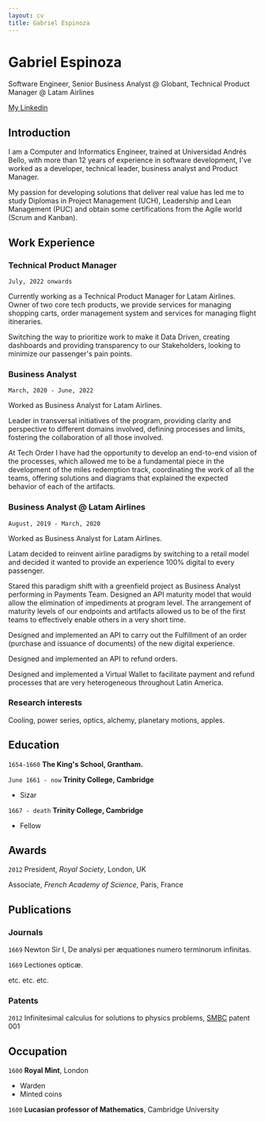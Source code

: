 ```yaml
---
layout: cv
title: Gabriel Espinoza
---
```

# Gabriel Espinoza
Software Engineer, Senior Business Analyst @ Globant, Technical Product Manager @ Latam Airlines

<div id="webaddress">
  <a href="https://www.linkedin.com/in/espinozag/">My Linkedin</a>
</div>


## Introduction

I am a Computer and Informatics Engineer, trained at Universidad Andrés Bello, with more than 12 years of experience in software development, I've worked as a developer, technical leader, business analyst and Product Manager.

My passion for developing solutions that deliver real value has led me to study Diplomas in Project Management (UCH), Leadership and Lean Management (PUC) and obtain some certifications from the Agile world (Scrum and Kanban).

## Work Experience

### Technical Product Manager
`July, 2022 onwards`

Currently working as a Technical Product Manager for Latam Airlines. Owner of two core tech products, we provide services for managing shopping carts, order management system and services for managing flight itineraries.

Switching the way to prioritize work to make it Data Driven, creating dashboards and providing transparency to our Stakeholders, looking to minimize our passenger's pain points.

### Business Analyst
`March, 2020 - June, 2022`

Worked as Business Analyst for Latam Airlines. 

Leader in transversal initiatives of the program, providing clarity and perspective to different domains involved, defining processes and limits, fostering the collaboration of all those involved.

At Tech Order I have had the opportunity to develop an end-to-end vision of the processes, which allowed me to be a fundamental piece in the development of the miles redemption track, coordinating the work of all the teams, offering solutions and diagrams that explained the expected behavior of each of the artifacts.


### Business Analyst @ Latam Airlines
`August, 2019 - March, 2020`

Worked as Business Analyst for Latam Airlines. 

Latam decided to reinvent airline paradigms by switching to a retail model and decided it wanted to provide an experience 100% digital to every passenger.

Stared this paradigm shift with a greenfield project as Business Analyst performing in Payments Team. Designed an API maturity model that would allow the elimination of impediments at program level. The arrangement of maturity levels of our endpoints and artifacts allowed us to be of the first teams to effectively enable others in a very short time.

Designed and implemented an API to carry out the Fulfillment of an order (purchase and issuance of documents) of the new digital experience.

Designed and implemented an API to refund orders.

Designed and implemented a Virtual Wallet to facilitate payment and refund processes that are very heterogeneous throughout Latin America.



### Research interests

Cooling, power series, optics, alchemy, planetary motions, apples.


## Education

`1654-1660`
__The King's School, Grantham.__

`June 1661 - now`
__Trinity College, Cambridge__

- Sizar

`1667 - death`
__Trinity College, Cambridge__

- Fellow



## Awards

`2012`
President, *Royal Society*, London, UK

Associate, *French Academy of Science*, Paris, France



## Publications

<!-- A list is also available [online](http://scholar.google.co.uk/citations?user=LTOTl0YAAAAJ) -->

### Journals

`1669`
Newton Sir I, De analysi per æquationes numero terminorum infinitas. 

`1669`
Lectiones opticæ.

etc. etc. etc.

### Patents

`2012`
Infinitesimal calculus for solutions to physics problems, [SMBC](http://www.techdirt.com/articles/20121011/09312820678/if-patents-had-been-around-time-newton.shtml) patent 001


## Occupation

`1600`
__Royal Mint__, London

- Warden
- Minted coins

`1600`
__Lucasian professor of Mathematics__, Cambridge University



<!-- ### Footer

Last updated: May 2013 -->


